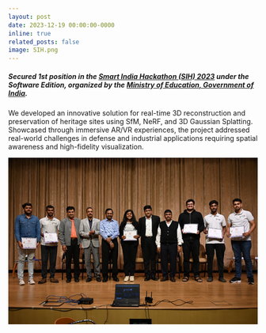 ```yaml
---
layout: post
date: 2023-12-19 00:00:00-0000
inline: true
related_posts: false
image: SIH.png
---
```


##### Secured 1st position in the <a href="https://www.sih.gov.in/" target="_blank">Smart India Hackathon (SIH) 2023</a> under the Software Edition, organized by the <a href="https://www.education.gov.in/en" target="_blank">Ministry of Education, Government of India</a>.

We developed an innovative solution for real-time 3D reconstruction and preservation of heritage sites using SfM, NeRF, and 3D Gaussian Splatting. Showcased through immersive AR/VR experiences, the project addressed real-world challenges in defense and industrial applications requiring spatial awareness and high-fidelity visualization. 

<!-- <img src="/assets/img/SIH.png" alt="SIH 2023 Victory Image"/> -->
<img src="/assets/img/publication_preview/SIH.png" alt="SIH 2023"  class="img-responsive" style="width: 650px;" />

<!-- <img src="/assets/img/publication_preview/sih.png" alt="SIH 2023 Victory Image" class="img-responsive"/> -->
